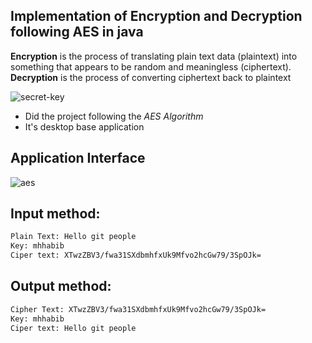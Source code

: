 ## Implementation of Encryption and Decryption following AES in java
**Encryption** is the process of translating plain text data (plaintext) into something that appears to be random and meaningless (ciphertext). **Decryption** is the process of converting ciphertext back to plaintext

![secret-key](https://user-images.githubusercontent.com/17263976/47449703-1a170900-d7e5-11e8-8b1d-d8eb18cf5152.png)

* Did the project following the *AES Algorithm* 
* It's desktop base application

## Application Interface
![aes](https://user-images.githubusercontent.com/17263976/47450144-48491880-d7e6-11e8-864b-6738d1ed18b2.png)


## Input method:
```sh
Plain Text: Hello git people
Key: mhhabib
Ciper text: XTwzZBV3/fwa31SXdbmhfxUk9Mfvo2hcGw79/3SpOJk=
```
## Output method:
```sh
Cipher Text: XTwzZBV3/fwa31SXdbmhfxUk9Mfvo2hcGw79/3SpOJk=
Key: mhhabib
Ciper text: Hello git people
```

